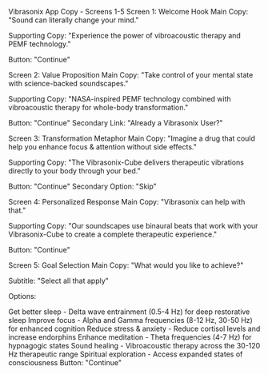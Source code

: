 Vibrasonix App Copy - Screens 1-5
Screen 1: Welcome Hook
Main Copy: "Sound can literally change your mind."

Supporting Copy: "Experience the power of vibroacoustic therapy and PEMF technology."

Button: "Continue"

Screen 2: Value Proposition
Main Copy: "Take control of your mental state with science-backed soundscapes."

Supporting Copy: "NASA-inspired PEMF technology combined with vibroacoustic therapy for whole-body transformation."

Button: "Continue"
Secondary Link: "Already a Vibrasonix User?"

Screen 3: Transformation Metaphor
Main Copy: "Imagine a drug that could help you enhance focus & attention without side effects."

Supporting Copy: "The Vibrasonix-Cube delivers therapeutic vibrations directly to your body through your bed."

Button: "Continue"
Secondary Option: "Skip"

Screen 4: Personalized Response
Main Copy: "Vibrasonix can help with that."

Supporting Copy: "Our soundscapes use binaural beats that work with your Vibrasonix-Cube to create a complete therapeutic experience."

Button: "Continue"

Screen 5: Goal Selection
Main Copy: "What would you like to achieve?"

Subtitle: "Select all that apply"

Options:

Get better sleep - Delta wave entrainment (0.5-4 Hz) for deep restorative sleep
Improve focus - Alpha and Gamma frequencies (8-12 Hz, 30-50 Hz) for enhanced cognition
Reduce stress & anxiety - Reduce cortisol levels and increase endorphins
Enhance meditation - Theta frequencies (4-7 Hz) for hypnagogic states
Sound healing - Vibroacoustic therapy across the 30-120 Hz therapeutic range
Spiritual exploration - Access expanded states of consciousness
Button: "Continue"